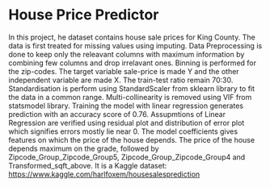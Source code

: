 # House Price Predictor
In this project, he dataset contains house sale prices for King County. The data is first treated for missing values using imputing. Data Preprocessing is done to keep only the releavant columns with maximum information by combining few columns and drop irrelavant ones. Binning is performed for the zip-codes. The target variable sale-price is made Y and the other independent variable are made X. The train-test ratio remain 70:30. Standardisation is perform using StandardScaler from sklearn library to fit the data in a common range. Multi-collinearity is removed using VIF from statsmodel library. Training the model with linear regression generates prediction with an accuracy score of 0.76. Assupmtions of Linear Regression are verified using residual plot and distribution of error plot which signifies errors mostly lie near 0. The model coefficients gives features on which the price of the house depends. The price of the house depends maximum on the grade, followed by Zipcode_Group_Zipcode_Group5, Zipcode_Group_Zipcode_Group4 and Transformed_sqft_above. It is a Kaggle dataset: https://www.kaggle.com/harlfoxem/housesalesprediction
